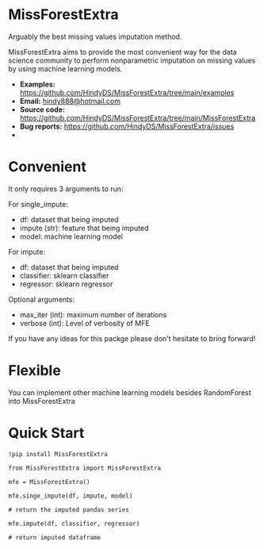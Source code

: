 # MissForestExtra
Arguably the best missing values imputation method.

MissForestExtra aims to provide the most convenient way for the data science community to perform nonparametric imputation on missing values by using machine learning models.

- **Examples:** https://github.com/HindyDS/MissForestExtra/tree/main/examples
- **Email:** hindy888@hotmail.com
- **Source code:** https://github.com/HindyDS/MissForestExtra/tree/main/MissForestExtra 
- **Bug reports:** https://github.com/HindyDS/MissForestExtra/issues
- 
# Convenient
It only requires 3 arguments to run:

For single_impute:
- df: dataset that being imputed
- impute (str): feature that being imputed
- model: machine learning model


For impute:
- df: dataset that being imputed
- classifier: sklearn classifier
- regressor: sklearn regressor

Optional arguments:
- max_iter (int): maximum number of iterations
- verbose (int): Level of verbosity of MFE

If you have any ideas for this packge please don't hesitate to bring forward!

# Flexible
You can implement other machine learning models besides RandomForest into MissForestExtra

# Quick Start
    !pip install MissForestExtra
    
    from MissForestExtra import MissForestExtra

    mfe = MissForestExtra()

    mfe.singe_impute(df, impute, model)

    # return the imputed pandas series
    
    mfe.impute(df, classifier, regressor)
    
    # return imputed dataframe
